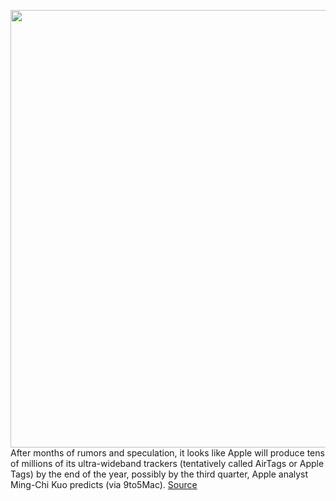 <img src='https://cdn.vox-cdn.com/thumbor/RgHo3L0-Rl0L46afywDlD8BDZoQ=/0x0:1600x800/1200x800/filters:focal(672x272:928x528)/cdn.vox-cdn.com/uploads/chorus_image/image/66329835/apple_tag.0.png' width='700px' /><br/>
After months of rumors and speculation, it looks like Apple will produce tens of millions of its ultra-wideband trackers (tentatively called AirTags or Apple Tags) by the end of the year, possibly by the third quarter, Apple analyst Ming-Chi Kuo predicts (via 9to5Mac).
<a href='https://www.theverge.com/2020/2/18/21142249/apple-tags-iphone-kuo-location-tracking'> Source <a/>